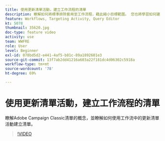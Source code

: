 ```yaml
---
title: 使用更新清單活動，建立工作流程的清單
description: 瞭解如何將標準排除套用至工作流程，藉此縮小目標範圍。 您也將學習如何建立預先定義的篩選器，以及如何疑難排解您的工作流程。
feature: Workflows, Targeting Activity, Query Editor
kt: 5078
thumbnail: 35620.jpg
doc-type: feature video
activity: use
team: WWFRE
role: User
level: Beginner
exl-id: 078bd5d2-e441-4af5-b81c-89a1892601e3
source-git-commit: 13f7ab2dd41216a603a22f181dc4d06302c5918a
workflow-type: tm+mt
source-wordcount: '78'
ht-degree: 69%

---
```


# 使用更新清單活動，建立工作流程的清單

瞭解Adobe Campaign Classic清單的概念，並瞭解如何使用工作流中的更新清單活動建立清單。

>[!VIDEO](https://video.tv.adobe.com/v/35620?quality=12&learn=on)

